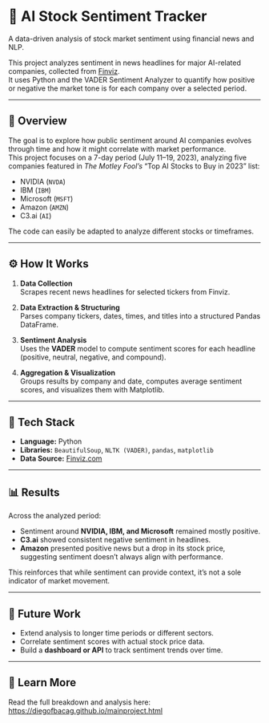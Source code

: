 # 🧾 AI Stock Sentiment Tracker

A data-driven analysis of stock market sentiment using financial news and NLP.

This project analyzes sentiment in news headlines for major AI-related companies, collected from [Finviz](https://finviz.com/).  
It uses Python and the VADER Sentiment Analyzer to quantify how positive or negative the market tone is for each company over a selected period.

---

## 🧩 Overview

The goal is to explore how public sentiment around AI companies evolves through time and how it might correlate with market performance.  
This project focuses on a 7-day period (July 11–19, 2023), analyzing five companies featured in *The Motley Fool’s* “Top AI Stocks to Buy in 2023” list:

- NVIDIA (`NVDA`)
- IBM (`IBM`)
- Microsoft (`MSFT`)
- Amazon (`AMZN`)
- C3.ai (`AI`)

The code can easily be adapted to analyze different stocks or timeframes.

---

## ⚙️ How It Works

1. **Data Collection**  
   Scrapes recent news headlines for selected tickers from Finviz.

2. **Data Extraction & Structuring**  
   Parses company tickers, dates, times, and titles into a structured Pandas DataFrame.

3. **Sentiment Analysis**  
   Uses the **VADER** model to compute sentiment scores for each headline (positive, neutral, negative, and compound).

4. **Aggregation & Visualization**  
   Groups results by company and date, computes average sentiment scores, and visualizes them with Matplotlib.

---

## 🧠 Tech Stack

- **Language:** Python  
- **Libraries:** `BeautifulSoup`, `NLTK (VADER)`, `pandas`, `matplotlib`  
- **Data Source:** [Finviz.com](https://finviz.com/)  

---

## 📊 Results

Across the analyzed period:
- Sentiment around **NVIDIA, IBM, and Microsoft** remained mostly positive.  
- **C3.ai** showed consistent negative sentiment in headlines.  
- **Amazon** presented positive news but a drop in its stock price, suggesting sentiment doesn’t always align with performance.

This reinforces that while sentiment can provide context, it’s not a sole indicator of market movement.

---

## 🚀 Future Work

- Extend analysis to longer time periods or different sectors.  
- Correlate sentiment scores with actual stock price data.  
- Build a **dashboard or API** to track sentiment trends over time.

---

## 📝 Learn More

Read the full breakdown and analysis here:  
https://diegofbacag.github.io/mainproject.html
